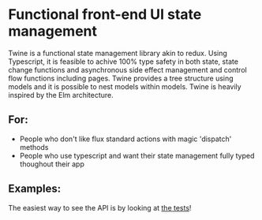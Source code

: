 # Functional front-end UI state management

Twine is a functional state management library akin to redux. Using Typescript, it is feasible to achive 100% type safety in both state, state change functions and asynchronous side effect management and control flow functions including pages. Twine provides a tree structure using models and it is possible to nest models within models. Twine is heavily inspired by the Elm architecture.

## For:
- People who don't like flux standard actions with magic 'dispatch' methods
- People who use typescript and want their state management fully typed thoughout their app

## Examples:
The easiest way to see the API is by looking at [the tests](test)!
